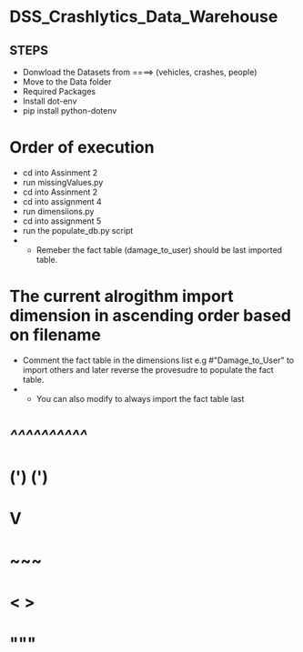 # DSS_Crashlytics_Data_Warehouse
## STEPS
* Donwload the Datasets from ====> (vehicles, crashes, people)
* Move to the Data folder
* Required Packages 
* Install dot-env
* pip install python-dotenv

# Order of execution
* cd into Assinment 2 
* run missingValues.py
* cd into Assinment 2 
* cd into assignment 4
* run dimensiions.py
* cd into assignment 5 
* run the populate_db.py script
* * Remeber the fact table (damage_to_user) should be last imported table. 
# The current alrogithm import dimension in ascending order based on filename
* Comment the fact table in the dimensions list  e.g #"Damage_to_User" to import others and later reverse the provesudre to populate the fact table.
* * You can also modify to always import the fact table last

# ##############################################################################
#                               ___^^^^^^^^^^___                               #
#                                   (')   (')                                  #
#                                       V                                      #
#                                      ~~~                                     #
#                                      < >                                     #
#                                      """                                     #
#                                                                              #
# ##############################################################################